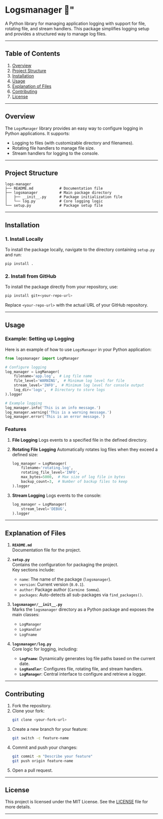# Logsmanager 📝"

A Python library for managing application logging with support for file, rotating file, and stream handlers. This package simplifies logging setup and provides a structured way to manage log files.

---

## Table of Contents

1. [Overview](#overview)
2. [Project Structure](#project-structure)
3. [Installation](#installation)
4. [Usage](#usage)
5. [Explanation of Files](#explanation-of-files)
6. [Contributing](#contributing)
7. [License](#license)

---

## Overview

The `LogsManager` library provides an easy way to configure logging in Python applications. It supports:

- Logging to files (with customizable directory and filenames).
- Rotating file handlers to manage file size.
- Stream handlers for logging to the console.

---

## Project Structure

```
logs-manager
├── README.md            # Documentation file
├── logsmanager          # Main package directory
│   ├── __init__.py      # Package initialization file
│   └── log.py           # Core logging logic
└── setup.py             # Package setup file
```

---

## Installation

### 1. Install Locally
To install the package locally, navigate to the directory containing `setup.py` and run:
```bash
pip install .
```

### 2. Install from GitHub
To install the package directly from your repository, use:
```bash
pip install git+<your-repo-url>
```

Replace `<your-repo-url>` with the actual URL of your GitHub repository.

---

## Usage

### Example: Setting up Logging

Here is an example of how to use `LogsManager` in your Python application:

```python
from logsmanager import LogManager

# Configure logging
log_manager = LogManager(
    filename='app.log',  # Log file name
    file_level='WARNING',  # Minimum log level for file
    stream_level='INFO',  # Minimum log level for console output
    log_dir='logs',  # Directory to store logs
).logger

# Example logging
log_manager.info('This is an info message.')
log_manager.warning('This is a warning message.')
log_manager.error('This is an error message.')
```

### Features

1. **File Logging**
   Logs events to a specified file in the defined directory.

2. **Rotating File Logging**
   Automatically rotates log files when they exceed a defined size:
   ```python
   log_manager = LogManager(
       filename='rotating.log',
       rotating_file_level='INFO',
       max_bytes=5000,  # Max size of log file in bytes
       backup_count=3,  # Number of backup files to keep
   ).logger
   ```

3. **Stream Logging**
   Logs events to the console:
   ```python
   log_manager = LogManager(
       stream_level='DEBUG',
   ).logger
   ```

---

## Explanation of Files

1. **`README.md`**  
   Documentation file for the project.

2. **`setup.py`**  
   Contains the configuration for packaging the project.  
   Key sections include:
   - `name`: The name of the package (`logsmanager`).
   - `version`: Current version (`0.0.1`).
   - `author`: Package author (`Carmine Somma`).
   - `packages`: Auto-detects all sub-packages via `find_packages()`.

3. **`logsmanager/__init__.py`**  
   Marks the `logsmanager` directory as a Python package and exposes the main classes:  
   - `LogManager`
   - `LogHandler`
   - `LogFname`

4. **`logsmanager/log.py`**  
   Core logic for logging, including:
   - **`LogFname`**: Dynamically generates log file paths based on the current date.
   - **`LogHandler`**: Configures file, rotating file, and stream handlers.
   - **`LogManager`**: Central interface to configure and retrieve a logger.

---

## Contributing

1. Fork the repository.
2. Clone your fork:
   ```bash
   git clone <your-fork-url>
   ```
3. Create a new branch for your feature:
   ```bash
   git switch -c feature-name
   ```
4. Commit and push your changes:
   ```bash
   git commit -m "Describe your feature"
   git push origin feature-name
   ```
5. Open a pull request.

---

## License

This project is licensed under the MIT License. See the [LICENSE](LICENSE) file for more details.

---
